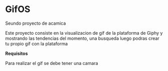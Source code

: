 # GifOS
Seundo proyecto de acamica
<p>Este proyecto consiste en la visualizacion de gif de la plataforma de Giphy y mostrando las tendencias del momento, una busqueda luego podras crear tu propio gif con la plataforma</p>

<b>Requisitos</b>
  <p> Para realizar el gif se debe tener una camara</p>
